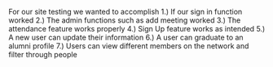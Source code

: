 For our site testing we wanted to accomplish
1.) If our sign in function worked
2.) The admin functions such as add meeting worked
3.) The attendance feature works properly
4.) Sign Up feature works as intended
5.) A new user can update their information
6.) A user can graduate to an alumni profile
7.) Users can view different members on the network and filter through people
